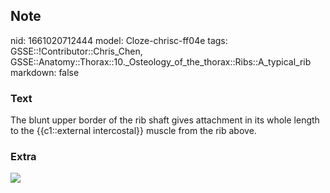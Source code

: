 ## Note
nid: 1661020712444
model: Cloze-chrisc-ff04e
tags: GSSE::!Contributor::Chris_Chen, GSSE::Anatomy::Thorax::10._Osteology_of_the_thorax::Ribs::A_typical_rib
markdown: false

### Text
<div class='toggle'>
  The blunt upper border of the rib shaft gives attachment in its
  whole length to the {{c1::external intercostal}} muscle from the
  rib above.
</div>

### Extra
<img src="paste-5d3bb176b25801d36004d1e188f2133d7d0279fb.png">
